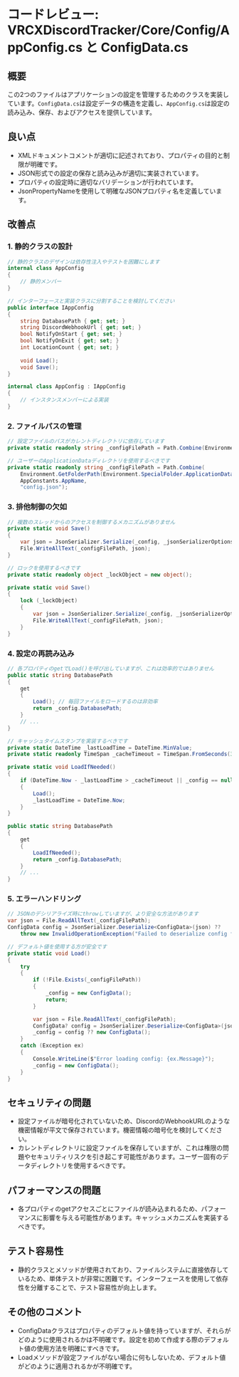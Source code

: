 # コードレビュー: VRCXDiscordTracker/Core/Config/AppConfig.cs と ConfigData.cs

## 概要

この2つのファイルはアプリケーションの設定を管理するためのクラスを実装しています。`ConfigData.cs`は設定データの構造を定義し、`AppConfig.cs`は設定の読み込み、保存、およびアクセスを提供しています。

## 良い点

- XMLドキュメントコメントが適切に記述されており、プロパティの目的と制限が明確です。
- JSON形式での設定の保存と読み込みが適切に実装されています。
- プロパティの設定時に適切なバリデーションが行われています。
- JsonPropertyNameを使用して明確なJSONプロパティ名を定義しています。

## 改善点

### 1. 静的クラスの設計

```csharp
// 静的クラスのデザインは依存性注入やテストを困難にします
internal class AppConfig
{
    // 静的メンバー
}

// インターフェースと実装クラスに分割することを検討してください
public interface IAppConfig
{
    string DatabasePath { get; set; }
    string DiscordWebhookUrl { get; set; }
    bool NotifyOnStart { get; set; }
    bool NotifyOnExit { get; set; }
    int LocationCount { get; set; }
    
    void Load();
    void Save();
}

internal class AppConfig : IAppConfig
{
    // インスタンスメンバーによる実装
}
```

### 2. ファイルパスの管理

```csharp
// 設定ファイルのパスがカレントディレクトリに依存しています
private static readonly string _configFilePath = Path.Combine(Environment.CurrentDirectory, "config.json");

// ユーザーのApplicationDataディレクトリを使用するべきです
private static readonly string _configFilePath = Path.Combine(
    Environment.GetFolderPath(Environment.SpecialFolder.ApplicationData),
    AppConstants.AppName,
    "config.json");
```

### 3. 排他制御の欠如

```csharp
// 複数のスレッドからのアクセスを制御するメカニズムがありません
private static void Save()
{
    var json = JsonSerializer.Serialize(_config, _jsonSerializerOptions);
    File.WriteAllText(_configFilePath, json);
}

// ロックを使用するべきです
private static readonly object _lockObject = new object();

private static void Save()
{
    lock (_lockObject)
    {
        var json = JsonSerializer.Serialize(_config, _jsonSerializerOptions);
        File.WriteAllText(_configFilePath, json);
    }
}
```

### 4. 設定の再読み込み

```csharp
// 各プロパティのgetでLoad()を呼び出していますが、これは効率的ではありません
public static string DatabasePath
{
    get
    {
        Load(); // 毎回ファイルをロードするのは非効率
        return _config.DatabasePath;
    }
    // ...
}

// キャッシュタイムスタンプを実装するべきです
private static DateTime _lastLoadTime = DateTime.MinValue;
private static readonly TimeSpan _cacheTimeout = TimeSpan.FromSeconds(30);

private static void LoadIfNeeded()
{
    if (DateTime.Now - _lastLoadTime > _cacheTimeout || _config == null)
    {
        Load();
        _lastLoadTime = DateTime.Now;
    }
}

public static string DatabasePath
{
    get
    {
        LoadIfNeeded();
        return _config.DatabasePath;
    }
    // ...
}
```

### 5. エラーハンドリング

```csharp
// JSONのデシリアライズ時にthrowしていますが、より安全な方法があります
var json = File.ReadAllText(_configFilePath);
ConfigData config = JsonSerializer.Deserialize<ConfigData>(json) ?? 
    throw new InvalidOperationException("Failed to deserialize config file.");

// デフォルト値を使用する方が安全です
private static void Load()
{
    try
    {
        if (!File.Exists(_configFilePath))
        {
            _config = new ConfigData();
            return;
        }

        var json = File.ReadAllText(_configFilePath);
        ConfigData? config = JsonSerializer.Deserialize<ConfigData>(json);
        _config = config ?? new ConfigData();
    }
    catch (Exception ex)
    {
        Console.WriteLine($"Error loading config: {ex.Message}");
        _config = new ConfigData();
    }
}
```

## セキュリティの問題

- 設定ファイルが暗号化されていないため、DiscordのWebhookURLのような機密情報が平文で保存されています。機密情報の暗号化を検討してください。
- カレントディレクトリに設定ファイルを保存していますが、これは権限の問題やセキュリティリスクを引き起こす可能性があります。ユーザー固有のデータディレクトリを使用するべきです。

## パフォーマンスの問題

- 各プロパティのgetアクセスごとにファイルが読み込まれるため、パフォーマンスに影響を与える可能性があります。キャッシュメカニズムを実装するべきです。

## テスト容易性

- 静的クラスとメソッドが使用されており、ファイルシステムに直接依存しているため、単体テストが非常に困難です。インターフェースを使用して依存性を分離することで、テスト容易性が向上します。

## その他のコメント

- ConfigDataクラスはプロパティのデフォルト値を持っていますが、それらがどのように使用されるかは不明確です。設定を初めて作成する際のデフォルト値の使用方法を明確にすべきです。
- Loadメソッドが設定ファイルがない場合に何もしないため、デフォルト値がどのように適用されるかが不明確です。

